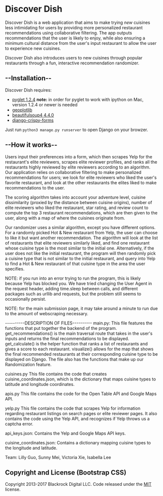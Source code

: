 # Discover Dish

Discover Dish is a web application that aims to make trying *new* cuisines less intimidating for users by providing more personalized restaurant recommendations using collaborative filtering. The app outputs recommendations that the user is likely to enjoy, while also ensuring a minimum cultural distance from the user's input restaurant
to allow the user to experience new cuisines.

Discover Dish also introduces users to new cuisines through popular restaurants through a fun, interactive recommendation randomizer. 

## --Installation--
Discover Dish requires:
* [pyglet 1.2.4](https://bitbucket.org/pyglet/pyglet/wiki/Download)
	**note:** in order for pyglet to work with ipython on Mac, version 1.2.4 or newer is needed
* [geoplotlib](https://github.com/andrea-cuttone/geoplotlib)
* [beautifulsoup4 4.4.0](https://www.crummy.com/software/BeautifulSoup/bs4/doc/)
* [django-crispy-forms](http://django-crispy-forms.readthedocs.io/en/latest/)

Just run ```python3 manage.py runserver``` to open Django on your browzer.

## --How it works--
Users input their preferences into a form, which then scrapes Yelp for the restaurant's elite reviewers, scrapes elite reviewer profiles, and ranks all the restaurants highly reviewed by elite reviewers according to an algorithm. Our application relies on collaborative filtering to make personalized recommendations for users; we look for elite reviewers who liked the user's favorite restaurant, and look at the other restaurants the elites liked to make recommendations to the user. 

The scoring algorithm takes into account your adventure level, cuisine dissimilarity (proxied by the distance between cuisine origins), number of elite reviewers who liked the restaurant, star rating, and review count to compute the top 3 restaurant recommendations, which are then given to the user, along with a map of where the cuisines originate from.

Our randomizer uses a similar algorithm, except you have different options. For a randomly picked Hot & New restaurant from Yelp, the user can choose to like it but want another recommendation. The algorithm will look at the list of restaurants that elite reviewers similarly liked, and find one restaurant whose cuisine type is the most similar to the initial one. Alternatively, if the user does not like the initial restaurant, the program will then randomly pick a cuisine type that is not similar to the initial restaurant, and query into Yelp to find a Hot & New restaurant of that cuisine type in the area the user specifies.

NOTE: if you run into an error trying to run the program, this is likely because
Yelp has blocked you. We have tried changing the User Agent in the request header,
adding time.sleep between calls, and different packages such as urllib and requests, but the problem still seems to occasionally persist.

NOTE: for the main submission page, it may take around a minute to run due to the amount of webscraping necessary. 

----------DESCRIPTION OF FILES----------
main.py:
	This file features the functions that put together the backend of the program.
	get_recommendations() is the main traversal route that takes in the user's inputs
	and returns the final recommendations to be displayed.
	get_calculate() is the helper function that ranks a list of restaurants and gives
	a score to each restaurant.
	visualize() allows for the map that shows the final recommended restaurants
	at their corresponding cuisine type to be displayed on Django. 
	The file also has the functions that make up our Randomization feature.

cuisines.py
	This file contains the code that creates cuisine_coordinates.json, which is the 
	dictionary that maps cuisine types to latitude and longitude coordinates.

apis.py
	This file contains the code for the Open Table API and Google Maps API.

yelp.py
	This file contains the code that scrapes Yelp for information regarding
	restaurant listings on search pages or elite reviewer pages. It
	also contains the code using the Yelp API, and recognizes if 
	Yelp throws us a captcha error.

api_keys.json:
	Contains the Yelp and Google Maps API keys.

cuisine_coordinates.json:
	Contains a dictionary mapping cuisine types to the longitude and latitude.


Team: Lilly Guo, Sunny Mei, Victoria Xie, Isabella Lee

## Copyright and License (Bootstrap CSS)

Copyright 2013-2017 Blackrock Digital LLC. Code released under the [MIT](https://github.com/BlackrockDigital/startbootstrap-round-about/blob/gh-pages/LICENSE) license.
